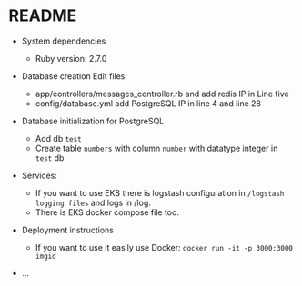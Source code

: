 # README

* System dependencies
  * Ruby version: 2.7.0


* Database creation
    Edit files:
    * app/controllers/messages_controller.rb and add redis IP in Line five
    * config/database.yml add PostgreSQL IP in line 4 and line 28

* Database initialization for PostgreSQL
    * Add db `test`
    * Create table `numbers` with column `number` with datatype integer in `test` db


* Services:
  * If you want to use EKS there is logstash configuration in `/logstash logging files` and logs in /log.
  * There is EKS docker compose file too. 

* Deployment instructions
  * If you want to use it easily use Docker: `docker run -it -p 3000:3000 imgid`

* ...
